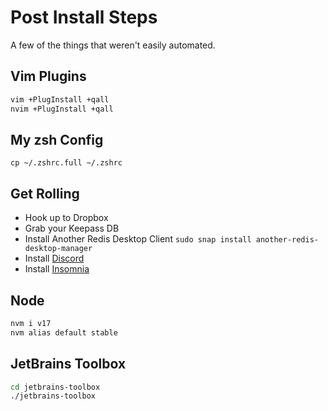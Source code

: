 # Post Install Steps

A few of the things that weren't easily automated.

## Vim Plugins

```bash
vim +PlugInstall +qall
nvim +PlugInstall +qall
```

## My zsh Config

```cp ~/.zshrc.full ~/.zshrc```

## Get Rolling

- Hook up to Dropbox
- Grab your Keepass DB
- Install Another Redis Desktop Client `sudo snap install another-redis-desktop-manager`
- Install [Discord](https://discord.com/download)
- Install [Insomnia](https://insomnia.rest)

## Node

```bash
nvm i v17
nvm alias default stable
```

## JetBrains Toolbox

```bash
cd jetbrains-toolbox
./jetbrains-toolbox
```
